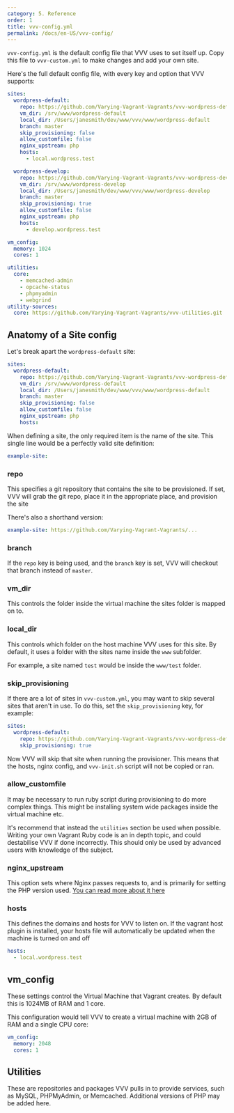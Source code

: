 ```yaml
---
category: 5. Reference
order: 1
title: vvv-config.yml
permalink: /docs/en-US/vvv-config/
---
```


`vvv-config.yml` is the default config file that VVV uses to set itself up. Copy this file to `vvv-custom.yml` to make changes and add your own site.

Here's the full default config file, with every key and option that VVV supports:

```yaml
sites:
  wordpress-default:
    repo: https://github.com/Varying-Vagrant-Vagrants/vvv-wordpress-default.git
    vm_dir: /srv/www/wordpress-default
    local_dir: /Users/janesmith/dev/www/vvv/www/wordpress-default
    branch: master
    skip_provisioning: false
    allow_customfile: false
    nginx_upstream: php
    hosts:
      - local.wordpress.test

  wordpress-develop:
    repo: https://github.com/Varying-Vagrant-Vagrants/vvv-wordpress-develop.git
    vm_dir: /srv/www/wordpress-develop
    local_dir: /Users/janesmith/dev/www/vvv/www/wordpress-develop
    branch: master
    skip_provisioning: true
    allow_customfile: false
    nginx_upstream: php
    hosts:
      - develop.wordpress.test

vm_config:
  memory: 1024
  cores: 1

utilities:
  core:
    - memcached-admin
    - opcache-status
    - phpmyadmin
    - webgrind
utility-sources:
  core: https://github.com/Varying-Vagrant-Vagrants/vvv-utilities.git
```

## Anatomy of a Site config

Let's break apart the `wordpress-default` site:

```yaml
sites:
  wordpress-default:
    repo: https://github.com/Varying-Vagrant-Vagrants/vvv-wordpress-default.git
    vm_dir: /srv/www/wordpress-default
    local_dir: /Users/janesmith/dev/www/vvv/www/wordpress-default
    branch: master
    skip_provisioning: false
    allow_customfile: false
    nginx_upstream: php
    hosts:
```

When defining a site, the only required item is the name of the site. This single line would be a perfectly valid site definition:

```yaml
example-site:
```


### repo

This specifies a git repository that contains the site to be provisioned. If set, VVV will grab the git repo, place it in the appropriate place, and provision the site

There's also a shorthand version:

```yaml
example-site: https://github.com/Varying-Vagrant-Vagrants/...
```

### branch

If the `repo` key is being used, and the `branch` key is set, VVV will checkout that branch instead of `master`.

### vm_dir

This controls the folder inside the virtual machine the sites folder is mapped on to.

### local_dir

This controls which folder on the host machine VVV uses for this site. By default, it uses a folder with the sites name inside the `www` subfolder.

For example, a site named `test` would be inside the `www/test` folder.

### skip_provisioning

If there are a lot of sites in `vvv-custom.yml`, you may want to skip several sites that aren't in use. To do this, set the `skip_provisioning` key, for example:

```yaml
sites:
  wordpress-default:
    repo: https://github.com/Varying-Vagrant-Vagrants/vvv-wordpress-default.git
    skip_provisioning: true
```

Now VVV will skip that site when running the provisioner. This means that the hosts, nginx config, and `vvv-init.sh` script will not be copied or ran.

### allow_customfile

It may be necessary to run ruby script during provisioning to do more complex things. This might be installing system wide packages inside the virtual machine etc.

It's recommend that instead the `utilities` section be used when possible. Writing your own Vagrant Ruby code is an in depth topic, and could destabilise VVV if done incorrectly. This should only be used by advanced users with knowledge of the subject.

### nginx_upstream

This option sets where Nginx passes requests to, and is primarily for setting the PHP version used. [You can read more about it here](adding-a-new-site/changing-php-version.md)

### hosts

This defines the domains and hosts for VVV to listen on. If the vagrant host plugin is installed, your hosts file will automatically be updated when the machine is turned on and off

```yaml
hosts:
  - local.wordpress.test
```

## vm_config

These settings control the Virtual Machine that Vagrant creates. By default this is 1024MB of RAM and 1 core.

This configuration would tell VVV to create a virtual machine with 2GB of RAM and a single CPU core:

```yaml
vm_config:
  memory: 2048
  cores: 1
```

## Utilities

These are repositories and packages VVV pulls in to provide services, such as MySQL, PHPMyAdmin, or Memcached. Additional versions of PHP may be added here.
